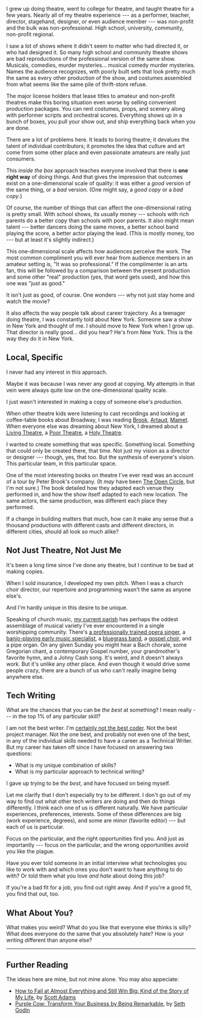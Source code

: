 <!--
.. title: It Should Matter That It's You
.. slug: it-should-matter-that-its-you
.. date: 2017-01-03 06:06:56 UTC-08:00
.. tags:
.. category:
.. link:
.. description:
.. type: text
-->

I grew up doing theatre, went to college for theatre, and taught theatre for a few years. Nearly all of my theatre experience --- as a performer, teacher, director, stagehand, designer, or even audience member --- was non-profit and the bulk was non-professional. High school, university, community, non-profit regional.

I saw a lot of shows where it didn't seem to matter who had directed it, or who had designed it. So many high school and community theatre shows are bad reproductions of the professional version of the same show. Musicals, comedies, murder mysteries... musical comedy murder mysteries. Names the audience recognizes, with poorly built sets that look pretty much the same as every other production of the show, and costumes assembled from what seems like the same pile of thrift-store refuse.

<!-- TEASER_END -->

The major license holders that lease titles to amateur and non-profit theatres make this boring situation even worse by selling convenient production packages. You can rent costumes, props, and scenery along with performer scripts and orchestral scores. Everything shows up in a bunch of boxes, you pull your show out, and ship everything back when you are done.

There are a lot of problems here. It leads to boring theatre; it devalues the talent of individual contributors; it promotes the idea that culture and art come from some other place and even passionate amateurs are really just consumers.

This _inside the box_ approach teaches everyone involved that there is **one right way** of doing things. And that gives the impression that outcomes exist on a one-dimensional scale of quality: it was either a _good_ version of the same thing, or a _bad_ version. (One might say, a _good copy_ or a _bad copy_.)

Of course, the number of things that can affect the one-dimensional rating is pretty small. With school shows, its usually money --- schools with rich parents do a better copy than schools with poor parents. It also might mean talent --- better dancers doing the same moves, a better school band playing the score, a better actor playing the lead. (This is mostly money, too --- but at least it's slightly indirect.)

This one-dimensional scale affects how audiences perceive the work. The most common compliment you will ever hear from audience members in an amateur setting is, "It was so professional." If the complimenter is an arts fan, this will be followed by a comparison between the present production and some other "real" production (yes, that word gets used), and how this one was "just as good."

It isn't just as good, of course. One wonders --- why not just stay home and watch the movie?

It also affects the way people talk about career trajectory. As a teenager doing theatre, I was constantly told about New York. Someone saw a show in New York and thought of me. I should move to New York when I grow up. That director is really good... did you hear? He's from New York. This is the way they do it in New York.

## Local, Specific

I never had any interest in this approach.

Maybe it was because I was never any good at copying. My attempts in that vein were always quite low on the one-dimensional quality scale.

I just wasn't interested in making a copy of someone else's production.

When other theatre kids were listening to cast recordings and looking at coffee-table books about Broadway, I was reading [Brook](http://amzn.to/2hNFHI3), [Artaud](http://amzn.to/2iv7VGq), [Mamet](http://amzn.to/2iEcDCq). When everyone else was dreaming about New York, I dreamed about a [Living Theatre](http://amzn.to/2j0y7WH), a [Poor Theatre](http://amzn.to/2hO8jz7), a [Holy Theatre](http://amzn.to/2hO886M).

I wanted to create something that was specific. Something local. Something that could only be created there, that time. Not just my vision as a director or designer --- though, yes, that too. But the synthesis of everyone's vision. This particular team, in this particular space.

One of the most interesting books on theatre I've ever read was an account of a tour by Peter Brook's company. (It _may_ have been [The Open Circle](http://amzn.to/2iEucSJ), but I'm not sure.) The book detailed how they adapted each venue they performed in, and how the show itself adapted to each new location. The same actors, the same production, was different each place they performed.

If a change in building matters that much, how can it make any sense that a thousand productions with different casts and different directors, in different cities, should all look so much alike?

## Not Just Theatre, Not Just Me

It's been a long time since I've done any theatre, but I continue to be bad at making copies.

When I sold insurance, I developed my own pitch. When I was a church choir director, our repertoire and programming wasn't the same as anyone else's.

And I'm hardly unique in this desire to be unique.

Speaking of church music, [my current parish](http://www.allsoulsparish.org/) has perhaps the oddest assemblage of musical variety I've ever encountered in a single worshipping community. There's [a professionally trained opera singer](https://www.classicalsinger.com/sites/showsite.php?pt=1&user_id=30842), a [banjo-playing early music specialist](http://anglobaptist.org/), a [bluegrass band](http://www.allsoulsparish.org/worship-music-and-the-arts/music/angel-band/), a [gospel choir](http://www.allsoulsparish.org/worship-music-and-the-arts/music/hearts-on-fire-gospel-choir/), and a pipe organ. On any given Sunday you might hear a Bach chorale, some Gregorian chant, a contemporary Gospel number, your grandmother's favorite hymn, and a Johny Cash song. It's weird, and it doesn't always work. But it's unlike any other place. And even though it would drive some people crazy, there are a bunch of us who can't really imagine being anywhere else.

## Tech Writing

What are the chances that you can be _the best_ at something? I mean really --- in the top 1% of any particular skill?

I am not the best writer. I'm [certainly not the best coder](http://hackwrite.com/posts/enough-to-be-dangerous/). Not the best project manager. Not the one best, and probably not even one of the best, in any of the individual skills needed to have a career as a Technical Writer. But my career has taken off since I have focused on answering two questions:

 - What is my unique combination of skills?
 - What is my particular approach to technical writing?

I gave up trying to be _the best_, and have focused on being myself.

Let me clarify that I don't especially try to be different. I don't go out of my way to find out what other tech writers are doing and then do things differently. I think each one of us is different naturally. We have particular experiences, preferences, interests. Some of these differences are big (work experience, degrees), and some are minor (favorite editor) --- but each of us is particular.

Focus on the particular, and the right opportunities find you. And just as importantly --- focus on the particular, and the wrong opportunities avoid you like the plague.

Have you ever told someone in an initial interview what technologies you like to work with and which ones you don't want to have anything to do with? Or told them what you love _and hate_ about doing this job?

If you're a bad fit for a job, you find out right away. And if you're a good fit, you find that out, too.

## What About You?

What makes you weird? What do you like that everyone else thinks is silly? What does everyone do the same that you absolutely hate? How is your writing different than anyone else?


------

## Further Reading

The ideas here are mine, but not mine alone. You may also appeciate:

 - [How to Fail at Almost Everything and Still Win Big: Kind of the Story of My Life](http://amzn.to/2hLSHc7), by [Scott Adams](http://blog.dilbert.com/)
 - [Purple Cow: Transform Your Business by Being Remarkable](http://amzn.to/2iLiMd7), by [Seth Godin](http://sethgodin.typepad.com/)
